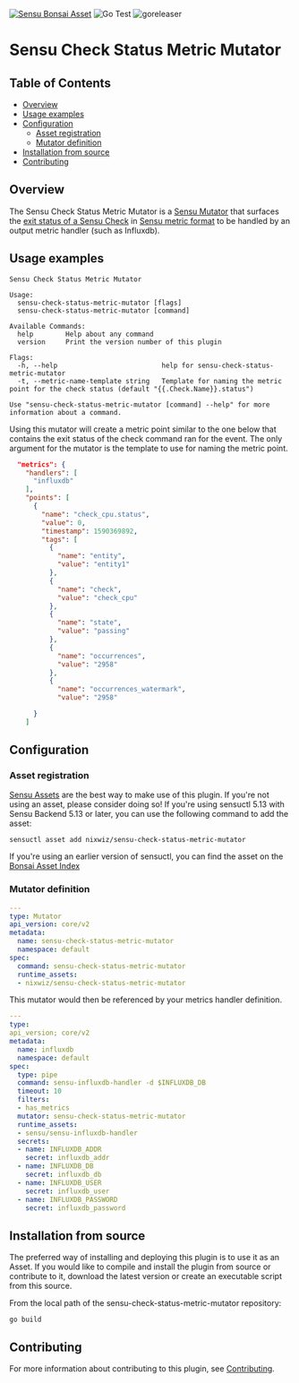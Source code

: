 [![Sensu Bonsai Asset](https://img.shields.io/badge/Bonsai-Download%20Me-brightgreen.svg?colorB=89C967&logo=sensu)](https://bonsai.sensu.io/assets/nixwiz/sensu-check-status-metric-mutator)
![Go Test](https://github.com/nixwiz/sensu-check-status-metric-mutator/workflows/Go%20Test/badge.svg)
![goreleaser](https://github.com/nixwiz/sensu-check-status-metric-mutator/workflows/goreleaser/badge.svg)

# Sensu Check Status Metric Mutator

## Table of Contents
- [Overview](#overview)
- [Usage examples](#usage-examples)
- [Configuration](#configuration)
  - [Asset registration](#asset-registration)
  - [Mutator definition](#mutator-definition)
- [Installation from source](#installation-from-source)
- [Contributing](#contributing)

## Overview

The Sensu Check Status Metric Mutator is a [Sensu Mutator][2] that surfaces the
[exit status of a Sensu Check][6] in [Sensu metric format][7] to be handled
by an output metric handler (such as Influxdb).

## Usage examples

```
Sensu Check Status Metric Mutator

Usage:
  sensu-check-status-metric-mutator [flags]
  sensu-check-status-metric-mutator [command]

Available Commands:
  help        Help about any command
  version     Print the version number of this plugin

Flags:
  -h, --help                          help for sensu-check-status-metric-mutator
  -t, --metric-name-template string   Template for naming the metric point for the check status (default "{{.Check.Name}}.status")

Use "sensu-check-status-metric-mutator [command] --help" for more information about a command.
```

Using this mutator will create a metric point similar to the one below that contains the 
exit status of the check command ran for the event.  The only argument for the mutator is
the template to use for naming the metric point.

```json
  "metrics": {
    "handlers": [
      "influxdb"
    ],
    "points": [
      {
        "name": "check_cpu.status",
        "value": 0,
        "timestamp": 1590369892,
        "tags": [
          {
            "name": "entity",
            "value": "entity1"
          },
          {
            "name": "check",
            "value": "check_cpu"
          },
          {
            "name": "state",
            "value": "passing"
          },
          {
            "name": "occurrences",
            "value": "2958"
          },
          {
            "name": "occurrences_watermark",
            "value": "2958"

      }
    ]
```

## Configuration

### Asset registration

[Sensu Assets][5] are the best way to make use of this plugin. If you're not using an asset, please
consider doing so! If you're using sensuctl 5.13 with Sensu Backend 5.13 or later, you can use the
following command to add the asset:

```
sensuctl asset add nixwiz/sensu-check-status-metric-mutator
```

If you're using an earlier version of sensuctl, you can find the asset on the [Bonsai Asset Index][3]

### Mutator definition

```yml
---
type: Mutator
api_version: core/v2
metadata:
  name: sensu-check-status-metric-mutator
  namespace: default
spec:
  command: sensu-check-status-metric-mutator
  runtime_assets:
  - nixwiz/sensu-check-status-metric-mutator
```

This mutator would then be referenced by your metrics handler definition.

```yml
---
type:
api_version; core/v2
metadata:
  name: influxdb
  namespace: default
spec:
  type: pipe
  command: sensu-influxdb-handler -d $INFLUXDB_DB
  timeout: 10
  filters:
  - has_metrics
  mutator: sensu-check-status-metric-mutator
  runtime_assets:
  - sensu/sensu-influxdb-handler
  secrets:
  - name: INFLUXDB_ADDR
    secret: influxdb_addr
  - name: INFLUXDB_DB
    secret: influxdb_db
  - name: INFLUXDB_USER
    secret: influxdb_user
  - name: INFLUXDB_PASSWORD
    secret: influxdb_password
```

## Installation from source

The preferred way of installing and deploying this plugin is to use it as an Asset. If you would
like to compile and install the plugin from source or contribute to it, download the latest version
or create an executable script from this source.

From the local path of the sensu-check-status-metric-mutator repository:

```
go build
```

## Contributing

For more information about contributing to this plugin, see [Contributing][1].

[1]: https://github.com/sensu/sensu-go/blob/master/CONTRIBUTING.md
[2]: https://docs.sensu.io/sensu-go/latest/reference/mutators/
[3]: https://bonsai.sensu.io/assets/nixwiz/sensu-check-status-metric-mutator
[9]: https://github.com/sensu-community/sensu-plugin-tool
[5]: https://docs.sensu.io/sensu-go/latest/reference/assets/
[6]: https://docs.sensu.io/sensu-go/latest/reference/checks/#check-result-specification
[7]: https://docs.sensu.io/sensu-go/latest/reference/events/#metrics
